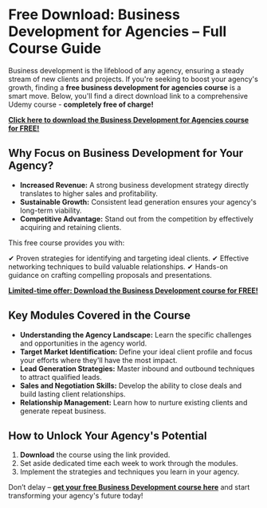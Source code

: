 # Free Download: Business Development for Agencies – Full Course Guide

Business development is the lifeblood of any agency, ensuring a steady stream of new clients and projects. If you're seeking to boost your agency's growth, finding a **free business development for agencies course** is a smart move. Below, you'll find a direct download link to a comprehensive Udemy course - **completely free of charge!**

[**Click here to download the Business Development for Agencies course for FREE!**](https://udemywork.com/business-development-for-agencies)

## Why Focus on Business Development for Your Agency?

*   **Increased Revenue:** A strong business development strategy directly translates to higher sales and profitability.
*   **Sustainable Growth:** Consistent lead generation ensures your agency's long-term viability.
*   **Competitive Advantage:** Stand out from the competition by effectively acquiring and retaining clients.

This free course provides you with:

✔ Proven strategies for identifying and targeting ideal clients.
✔ Effective networking techniques to build valuable relationships.
✔ Hands-on guidance on crafting compelling proposals and presentations.

[**Limited-time offer: Download the Business Development course for FREE!**](https://udemywork.com/business-development-for-agencies)

## Key Modules Covered in the Course

*   **Understanding the Agency Landscape:** Learn the specific challenges and opportunities in the agency world.
*   **Target Market Identification:** Define your ideal client profile and focus your efforts where they'll have the most impact.
*   **Lead Generation Strategies:** Master inbound and outbound techniques to attract qualified leads.
*   **Sales and Negotiation Skills:** Develop the ability to close deals and build lasting client relationships.
*   **Relationship Management:** Learn how to nurture existing clients and generate repeat business.

## How to Unlock Your Agency's Potential

1.  **Download** the course using the link provided.
2.  Set aside dedicated time each week to work through the modules.
3.  Implement the strategies and techniques you learn in your agency.

Don’t delay – **[get your free Business Development course here](https://udemywork.com/business-development-for-agencies)** and start transforming your agency's future today!
